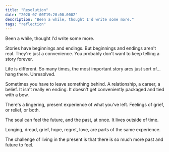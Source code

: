 ```yaml
---
title: "Resolution"
date: "2020-07-00T19:20:00.000Z"
description: "Been a while, thought I'd write some more."
tags: "reflection"
---
```


Been a while, thought I'd write some more.

Stories have beginnings and endings. But beginnings and endings aren't real. They're just a convenience. You probably don't want to keep telling a story forever.

Life is different. So many times, the most important story arcs just sort of... hang there. Unresolved.

Sometimes you have to leave something behind. A relationship, a career, a belief. It isn't really en ending. It doesn't get conveniently packaged and tied with a bow.

There's a lingering, present experience of what you've left. Feelings of grief, or relief, or both.

The soul can feel the future, and the past, at once. It lives outside of time.

Longing, dread, grief, hope, regret, love, are parts of the same experience.

The challenge of living in the present is that there is so much more past and future to feel.

